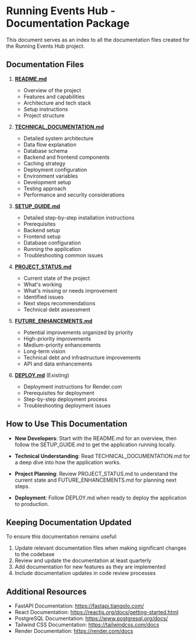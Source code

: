 # Running Events Hub - Documentation Package

This document serves as an index to all the documentation files created for the Running Events Hub project.

## Documentation Files

1. **[README.md](README.md)**
   - Overview of the project
   - Features and capabilities
   - Architecture and tech stack
   - Setup instructions
   - Project structure

2. **[TECHNICAL_DOCUMENTATION.md](TECHNICAL_DOCUMENTATION.md)**
   - Detailed system architecture
   - Data flow explanation
   - Database schema
   - Backend and frontend components
   - Caching strategy
   - Deployment configuration
   - Environment variables
   - Development setup
   - Testing approach
   - Performance and security considerations

3. **[SETUP_GUIDE.md](SETUP_GUIDE.md)**
   - Detailed step-by-step installation instructions
   - Prerequisites
   - Backend setup
   - Frontend setup
   - Database configuration
   - Running the application
   - Troubleshooting common issues

4. **[PROJECT_STATUS.md](PROJECT_STATUS.md)**
   - Current state of the project
   - What's working
   - What's missing or needs improvement
   - Identified issues
   - Next steps recommendations
   - Technical debt assessment

5. **[FUTURE_ENHANCEMENTS.md](FUTURE_ENHANCEMENTS.md)**
   - Potential improvements organized by priority
   - High-priority improvements
   - Medium-priority enhancements
   - Long-term vision
   - Technical debt and infrastructure improvements
   - API and data enhancements

6. **[DEPLOY.md](DEPLOY.md)** (Existing)
   - Deployment instructions for Render.com
   - Prerequisites for deployment
   - Step-by-step deployment process
   - Troubleshooting deployment issues

## How to Use This Documentation

- **New Developers**: Start with the README.md for an overview, then follow the SETUP_GUIDE.md to get the application running locally.

- **Technical Understanding**: Read TECHNICAL_DOCUMENTATION.md for a deep dive into how the application works.

- **Project Planning**: Review PROJECT_STATUS.md to understand the current state and FUTURE_ENHANCEMENTS.md for planning next steps.

- **Deployment**: Follow DEPLOY.md when ready to deploy the application to production.

## Keeping Documentation Updated

To ensure this documentation remains useful:

1. Update relevant documentation files when making significant changes to the codebase
2. Review and update the documentation at least quarterly
3. Add documentation for new features as they are implemented
4. Include documentation updates in code review processes

## Additional Resources

- FastAPI Documentation: https://fastapi.tiangolo.com/
- React Documentation: https://reactjs.org/docs/getting-started.html
- PostgreSQL Documentation: https://www.postgresql.org/docs/
- Tailwind CSS Documentation: https://tailwindcss.com/docs
- Render Documentation: https://render.com/docs 